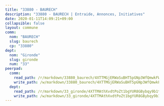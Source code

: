```yaml
---
title: "33880 - BAURECH"
description: "33880 - BAURECH | Entraide, Annonces, Initiatives"
date: 2020-01-11T14:09:21+09:00
collapsible: false
layout: commune
comm:
  nom: "BAURECH"
  slug: baurech
  cp: "33880"
dept:
  nom: "Gironde"
  slug: gironde
  num: "33"
peerpad:
  comm:
    read_path: /r/markdown/33880_baurech/4XTTMGjERWaSuBHT5pGNp3WfQmwkFWqeXH6DJccrgxUmRTFUb
    write_path: /w/markdown/33880_baurech/4XTTMGjERWaSuBHT5pGNp3WfQmwkFWqeXH6DJccrgxUmRTFUb-K3TgUA8Zz4YvFxBK2fSrtJMQXVFL1rEpXHE1YEuXNtbQEGKYbbNM2Ws34spK3pZQJknSkGyZ5NyyyKu3PWLEgNsSnQhR1rLgZTwDca1Xm6nwtn9wzYCfAYYzVTAoUh87caPC7apX
  dept:
    read_path: /r/markdown/33_gironde/4XTTMAthXvdtPoZt1bgYUR8GBybqy9b1tLUaaKDw5iKj57LRt
    write_path: /w/markdown/33_gironde/4XTTMAthXvdtPoZt1bgYUR8GBybqy9b1tLUaaKDw5iKj57LRt-K3TgU8ogmN5s8hbKrZhkV9P1KQiFepNWXjoYRvdMTW1jt7eRXTmrjG677tN9mcUTsALjzYGgb8mvcrYPJn2Jd8cTiBmF9aZcbgdcQL1kzCPJnSf6X8tpEcGPdTr5qT6cQqEpt6oQ
---
```


